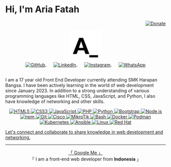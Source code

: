 # Hi, I'm Aria Fatah

<div align="right">
  <a href="#">
    <img src="https://img.shields.io/badge/$-support-ff69b4.svg?style=flat" alt="Donate" />
  </a>
</div>

<p align="center">
  <a href="https://s.id/ariafatah">
    <img width="100" src="./asset/logo.svg" alt="logo" />
  </a>
</p>

<p align="center" style="margin: -20px 0 30px;">
  <a href="https://github.com/ariafatah0711" target="_blank" style='margin-right:10px'>
    <img align="center" src="https://cdn.jsdelivr.net/npm/simple-icons@3.0.1/icons/github.svg" alt="GitHub" height="22px" width="22px" />
  </a>
  &nbsp;&nbsp;
  <a href="https://www.linkedin.com/in/ariafatah" target="_blank" style='margin-right:10px'>
    <img align="center" src="https://cdn.jsdelivr.net/npm/simple-icons@3.0.1/icons/linkedin.svg" alt="LinkedIn" height="22px" width="22px" />
  </a>
  &nbsp;&nbsp;
  <a href="https://www.instagram.com/ariafatahanom" target="_blank" style='margin-right:10px'>
    <img align="center" src="https://cdn.jsdelivr.net/npm/simple-icons@3.0.1/icons/instagram.svg" alt="Instagram" height="22px" width="22px" />
  </a>
  &nbsp;&nbsp;
  <a href="https://wa.me/6289509221496" target="_blank">
    <img align="center" src="https://cdn.jsdelivr.net/npm/simple-icons@3.0.1/icons/whatsapp.svg" alt="WhatsApp" height="22px" width="22px" />
  </a>
</p>

I am a 17 year old Front End Developer currently attending SMK Harapan Bangsa. I have been actively learning in the world of web development since January 2023. In addition to a strong understanding of various programming languages like HTML, CSS, JavaScript, and Python, I also have knowledge of networking and other skills.

<p align="center"> <a href="#">
   <!-- Bahasa Pemrograman -->
    <img alt="HTML5" src="https://img.shields.io/badge/-HTML5-E34F26?style=flat-square&logo=html5&logoColor=white" />
    <img alt="CSS3" src="https://img.shields.io/badge/-CSS3-1572B6?style=flat-square&logo=css3&logoColor=white" />
    <img alt="JavaScript" src="https://img.shields.io/badge/-JavaScript-F7DF1E?style=flat-square&logo=javascript&logoColor=black" />
    <img alt="PHP" src="https://img.shields.io/badge/-PHP-777BB4?style=flat-square&logo=php&logoColor=white" />
    <img alt="Python" src="https://img.shields.io/badge/-Python-3776AB?style=flat-square&logo=python&logoColor=white" />
    <!-- Frameworks dan Libraries -->
    <img alt="Bootstrap" src="https://img.shields.io/badge/-Bootstrap-7952B3?style=flat-square&logo=bootstrap&logoColor=white" />
    <!-- Tools dan Platform -->
    <img alt="Node.js" src="https://img.shields.io/badge/-Node.js-339933?style=flat-square&logo=node.js&logoColor=white" />
    <img alt="npm" src="https://img.shields.io/badge/-npm-CB3837?style=flat-square&logo=npm&logoColor=white" />
    <img alt="Git" src="https://img.shields.io/badge/-Git-F05032?style=flat-square&logo=git&logoColor=white" />
    <!-- Networking dan DevOps -->
    <img alt="Cisco" src="https://img.shields.io/badge/-Cisco-1BA0D7?style=flat-square&logo=cisco&logoColor=white" />
    <img alt="MikroTik" src="https://img.shields.io/badge/-MikroTik-00A9E0?style=flat-square&logo=mikrotik&logoColor=white" />
    <img alt="Bash" src="https://img.shields.io/badge/-Bash-4EAA25?style=flat-square&logo=gnu-bash&logoColor=white" />
    <img alt="Docker" src="https://img.shields.io/badge/-Docker-2496ED?style=flat-square&logo=docker&logoColor=white" />
    <img alt="Podman" src="https://img.shields.io/badge/-Podman-892CA0?style=flat-square&logo=podman&logoColor=white" />
    <img alt="Kubernetes" src="https://img.shields.io/badge/-Kubernetes-326CE5?style=flat-square&logo=kubernetes&logoColor=white" />
    <img alt="Ansible" src="https://img.shields.io/badge/-Ansible-EE0000?style=flat-square&logo=ansible&logoColor=white" />
    <!-- Sistem Operasi -->
    <img alt="Linux" src="https://img.shields.io/badge/-Linux-FCC624?style=flat-square&logo=linux&logoColor=black" />
    <img alt="Red Hat" src="https://img.shields.io/badge/-Red_Hat-EE0000?style=flat-square&logo=red-hat&logoColor=white" />
</p>

Let's connect and collaborate to share knowledge in web development and networking.

---
<p align="center"> 
  <samp>
    <a href="https://www.google.com/search?q=ariafatah">「 Google Me 」</a>
    <br>
    「 I am a front-end web developer from <b>Indonesia</b> 」
    <br>
    <br>
  </samp>
</p>

<?--
[![ariafatah0711 card name](https://cardivo.vercel.app/api?name=ariafatah0711&description=Hi,%20i%27m%20a%20Student%20and%20i%27m%2017%20year%20old.%20i%20do%20things%20related%20to%20front%20end%20web%20development%20Nice%20to%20meet%20you%20%F0%9F%91%8B&image=https://i.pinimg.com/564x/81/71/b4/8171b49c8f3a6a1dbd9bb018a37d2d49.jpg?v=4&backgroundColor=%23ecf0f1&instagram=ariafatahanom&github=ariafatah0711&pattern=leaf&colorPattern=%23eaeaea)](#)
-->
